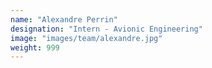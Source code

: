 ```yaml
---
name: "Alexandre Perrin"
designation: "Intern - Avionic Engineering"
image: "images/team/alexandre.jpg"
weight: 999
---
```

